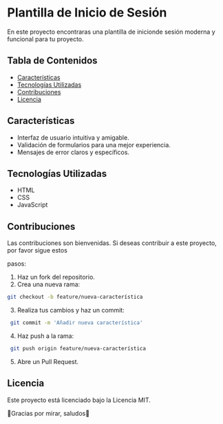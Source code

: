 # Plantilla de Inicio de Sesión

En este proyecto encontraras una plantilla de inicionde sesión moderna y funcional para tu proyecto.

## Tabla de Contenidos

- [Características](#características)
- [Tecnologías Utilizadas](#tecnologías-utilizadas)
- [Contribuciones](#contribuciones)
- [Licencia](#licencia)

## Características

- Interfaz de usuario intuitiva y amigable.
- Validación de formularios para una mejor experiencia.
- Mensajes de error claros y específicos.

## Tecnologías Utilizadas

- HTML
- CSS
- JavaScript

## Contribuciones

Las contribuciones son bienvenidas. Si deseas contribuir a este proyecto, por favor sigue estos

pasos:

1. Haz un fork del repositorio.
2. Crea una nueva rama:

``` bash
git checkout -b feature/nueva-característica
```
3. Realiza tus cambios y haz un commit:

``` bash
 git commit -m 'Añadir nueva característica'
```
4. Haz push a la rama:

``` bash
 git push origin feature/nueva-característica
```
5. Abre un Pull Request.

## Licencia
Este proyecto está licenciado bajo la Licencia MIT. 


🫣Gracias por mirar, saludos🫣
